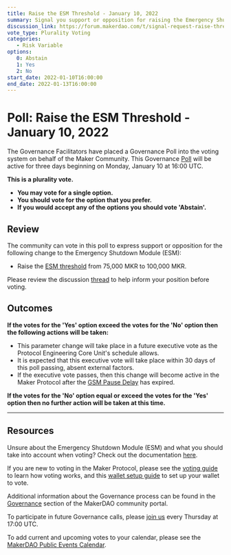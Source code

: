 ```yaml
---
title: Raise the ESM Threshold - January 10, 2022
summary: Signal you support or opposition for raising the Emergency Shutdown Module (ESM) threshold to 100,000 MKR.
discussion_link: https://forum.makerdao.com/t/signal-request-raise-threshold-for-emergency-shutdown-module/12208
vote_type: Plurality Voting
categories:
   - Risk Variable
options:
   0: Abstain
   1: Yes
   2: No
start_date: 2022-01-10T16:00:00
end_date: 2022-01-13T16:00:00
---
```

# Poll: Raise the ESM Threshold - January 10, 2022

The Governance Facilitators have placed a Governance Poll into the voting system on behalf of the Maker Community. This Governance [Poll](https://community-development.makerdao.com/en/learn/governance/on-chain-gov) will be active for three days beginning on Monday, January 10 at 16:00 UTC.

**This is a plurality vote.** 
- **You may vote for a single option.**
- **You should vote for the option that you prefer.** 
- **If you would accept any of the options you should vote 'Abstain'.**

## Review

The community can vote in this poll to express support or opposition for the following change to the Emergency Shutdown Module (ESM):

* Raise the [ESM threshold](https://docs.makerdao.com/smart-contract-modules/shutdown/emergency-shutdown-module) from 75,000 MKR to 100,000 MKR.

Please review the discussion [thread](https://forum.makerdao.com/t/signal-request-raise-threshold-for-emergency-shutdown-module/12208) to help inform your position before voting.

## Outcomes

**If the votes for the 'Yes' option exceed the votes for the 'No' option then the following actions will be taken:**
* This parameter change will take place in a future executive vote as the Protocol Engineering Core Unit's schedule allows. 
* It is expected that this executive vote will take place within 30 days of this poll passing, absent external factors.
* If the executive vote passes, then this change will become active in the Maker Protocol after the [GSM Pause Delay](https://community-development.makerdao.com/en/learn/governance/param-gsm-pause-delay) has expired.

**If the votes for the 'No' option equal or exceed the votes for the 'Yes' option then no further action will be taken at this time.**  

---

## Resources

Unsure about the Emergency Shutdown Module (ESM) and what you should take into account when voting? Check out the documentation [here](https://docs.makerdao.com/smart-contract-modules/shutdown/emergency-shutdown-module).

If you are new to voting in the Maker Protocol, please see the [voting guide](https://community-development.makerdao.com/en/learn/governance/how-voting-works/) to learn how voting works, and this [wallet setup guide](https://community-development.makerdao.com/en/learn/governance/voting-setup/) to set up your wallet to vote.

Additional information about the Governance process can be found in the [Governance](https://community-development.makerdao.com/en/learn/governance) section of the MakerDAO community portal.

To participate in future Governance calls, please [join us](https://github.com/makerdao/community/tree/master/governance/governance-and-risk-meetings) every Thursday at 17:00 UTC.

To add current and upcoming votes to your calendar, please see the [MakerDAO Public Events Calendar](https://calendar.google.com/calendar/embed?src=makerdao.com_3efhm2ghipksegl009ktniomdk%40group.calendar.google.com&ctz=UTC&mode=week&showCalendars=0&showPrint=0).
